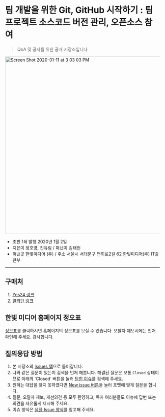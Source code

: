 # 팀 개발을 위한 Git, GitHub 시작하기 : 팀 프로젝트 소스코드 버전 관리, 오픈소스 참여

> QnA 및 공지를 위한 공개 저장소입니다

<img width="576" alt="Screen Shot 2020-01-11 at 3 03 03 PM" src="https://user-images.githubusercontent.com/3839771/72199754-91d16200-3483-11ea-8479-578885a8d22f.png">

- 초판 1쇄 발행 2020년 1월 2일
- 지은이 정호영, 진유림 / 펴낸이 김태헌
- 펴낸곳 한빛미디어 (주) / 주소 서울시 서대문구 연희로2길 62 한빛미디어(주) IT출판부

---

## 구매처

1. [Yes24 링크](http://www.yes24.com/Product/Goods/85382769)
2. [알라딘 링크](https://www.aladin.co.kr/shop/wproduct.aspx?ItemId=223323245)

## 한빛 미디어 홈페이지 정오표

[정오표](http://www.hanbit.co.kr/store/books/look.php?p_code=B5159933380)를 클릭하시면 홈페이지의 정오표를 보실 수 있습니다. 오탈자 제보시에는 먼저 확인해 주세요. 감사합니다.

## 질의응답 방법

1. 본 저장소의 [Issues 탭](https://github.com/Cat-Hanbit/README/issues)으로 들어갑니다.
2. 나와 같은 질문이 있는지 검색을 먼저 해봅니다. 해결된 질문은 보통 `Closed` 상태이므로 아래의 'Closed' 버튼을 눌러 [닫힌 이슈](https://github.com/Cat-Hanbit/README/issues?q=is%3Aissue+is%3Aclosed)를 검색해 주세요.
3. 원하는 대답을 찾지 못하였다면 [New issue 버튼](https://github.com/Cat-Hanbit/README/issues/new)을 눌러 포맷에 맞게 질문을 합니다.
4. 질문, 오탈자 제보, 개선의견 등 모두 환영하고, 독자 여러분들도 이슈에 답변 또는 의견을 자유롭게 제시해 주세요.
5. 이슈 양식은 [샘플 Issue 양식](https://github.com/Cat-Hanbit/README/issues/1)를 참고해 주세요.
